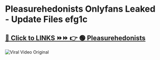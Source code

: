 
 # Pleasurehedonists Onlyfans Leaked - Update Files efg1c

## <h2><a href="https://clipsfans.com/Pleasurehedonists&ref=git">🔗 Click to LINKS ⏩⏩ 👉 🟢 Pleasurehedonists </a></h2>

<a href="https://clipsfans.com/Pleasurehedonists&ref=git" rel="nofollow" data-target="animated-image.originalLink"><img src="https://i.ibb.co.com/xMMVF88/686577567.gif" alt="Viral Video Original" style="max-width: 100%; display: inline-block;" data-target="animated-image.originalImage"></a>

